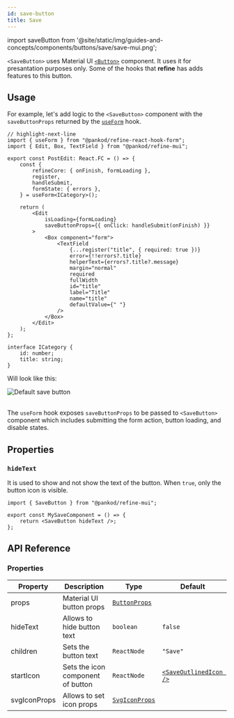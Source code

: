 ```yaml
---
id: save-button
title: Save
---
```


import saveButton from '@site/static/img/guides-and-concepts/components/buttons/save/save-mui.png';

`<SaveButton>` uses Material UI [`<Button>`](https://mui.com/material-ui/react-button/) component. It uses it for presantation purposes only. Some of the hooks that **refine** has adds features to this button.

## Usage

For example, let's add logic to the `<SaveButton>` component with the `saveButtonProps` returned by the [`useForm`](/docs/core/hooks/useForm.md) hook.

```tsx title="src/pages/posts/edit.tsx"
// highlight-next-line
import { useForm } from "@pankod/refine-react-hook-form";
import { Edit, Box, TextField } from "@pankod/refine-mui";

export const PostEdit: React.FC = () => {
    const {
        refineCore: { onFinish, formLoading },
        register,
        handleSubmit,
        formState: { errors },
    } = useForm<ICategory>();

    return (
        <Edit
            isLoading={formLoading}
            saveButtonProps={{ onClick: handleSubmit(onFinish) }}
        >
            <Box component="form">
                <TextField
                    {...register("title", { required: true })}
                    error={!!errors?.title}
                    helperText={errors?.title?.message}
                    margin="normal"
                    required
                    fullWidth
                    id="title"
                    label="Title"
                    name="title"
                    defaultValue={" "}
                />
            </Box>
        </Edit>
    );
};

interface ICategory {
    id: number;
    title: string;
}
```

Will look like this:

<div class="img-container">
    <div class="window">
        <div class="control red"></div>
        <div class="control orange"></div>
        <div class="control green"></div>
    </div>
    <img src={saveButton} alt="Default save button" />
</div>
<br/>

The `useForm` hook exposes `saveButtonProps` to be passed to `<SaveButton>` component which includes submitting the form action, button loading, and disable states.

## Properties

### `hideText`

It is used to show and not show the text of the button. When `true`, only the button icon is visible.

```tsx
import { SaveButton } from "@pankod/refine-mui";

export const MySaveComponent = () => {
    return <SaveButton hideText />;
};
```

## API Reference

### Properties

| Property     | Description                       | Type                                                              | Default                                                                                                               |
| ------------ | --------------------------------- | ----------------------------------------------------------------- | --------------------------------------------------------------------------------------------------------------------- |
| props        | Material UI button props          | [`ButtonProps`](https://mui.com/material-ui/api/button/)          |
| hideText     | Allows to hide button text        | `boolean`                                                         | `false`                                                                                                               |
| children     | Sets the button text              | `ReactNode`                                                       | `"Save"`                                                                                                              |
| startIcon    | Sets the icon component of button | `ReactNode`                                                       | [`<SaveOutlinedIcon />`](https://mui.com/material-ui/material-icons/?theme=Outlined&query=save&selected=SaveOutlined) |
| svgIconProps | Allows to set icon props          | [`SvgIconProps`](https://mui.com/material-ui/api/svg-icon/#props) |                                                                                                                       |
